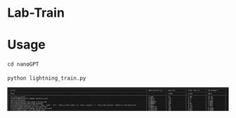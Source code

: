 # Lab-Train

# Usage
```
cd nanoGPT

python lightning_train.py
```

![image](nanoGPT/simple_profiler.png "Title")